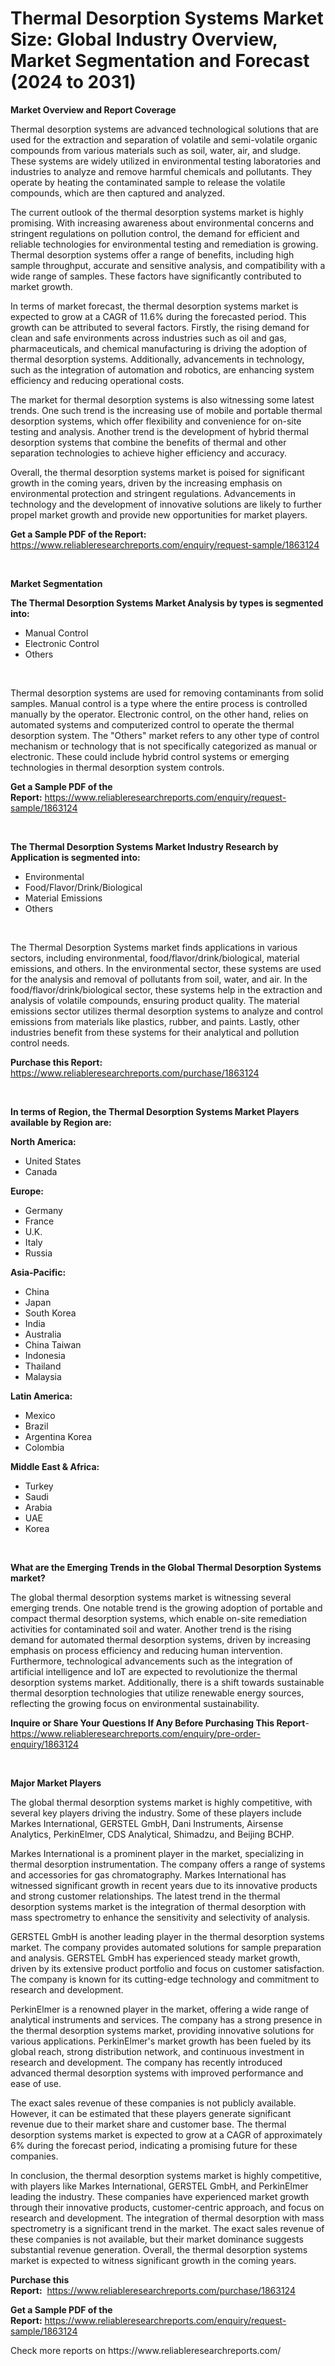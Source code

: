 <p><h1>Thermal Desorption Systems Market Size: Global Industry Overview, Market Segmentation and Forecast (2024 to 2031)</h1></p><p><strong>Market Overview and Report Coverage</strong></p>
<p><p>Thermal desorption systems are advanced technological solutions that are used for the extraction and separation of volatile and semi-volatile organic compounds from various materials such as soil, water, air, and sludge. These systems are widely utilized in environmental testing laboratories and industries to analyze and remove harmful chemicals and pollutants. They operate by heating the contaminated sample to release the volatile compounds, which are then captured and analyzed.</p><p>The current outlook of the thermal desorption systems market is highly promising. With increasing awareness about environmental concerns and stringent regulations on pollution control, the demand for efficient and reliable technologies for environmental testing and remediation is growing. Thermal desorption systems offer a range of benefits, including high sample throughput, accurate and sensitive analysis, and compatibility with a wide range of samples. These factors have significantly contributed to market growth.</p><p>In terms of market forecast, the thermal desorption systems market is expected to grow at a CAGR of 11.6% during the forecasted period. This growth can be attributed to several factors. Firstly, the rising demand for clean and safe environments across industries such as oil and gas, pharmaceuticals, and chemical manufacturing is driving the adoption of thermal desorption systems. Additionally, advancements in technology, such as the integration of automation and robotics, are enhancing system efficiency and reducing operational costs.</p><p>The market for thermal desorption systems is also witnessing some latest trends. One such trend is the increasing use of mobile and portable thermal desorption systems, which offer flexibility and convenience for on-site testing and analysis. Another trend is the development of hybrid thermal desorption systems that combine the benefits of thermal and other separation technologies to achieve higher efficiency and accuracy.</p><p>Overall, the thermal desorption systems market is poised for significant growth in the coming years, driven by the increasing emphasis on environmental protection and stringent regulations. Advancements in technology and the development of innovative solutions are likely to further propel market growth and provide new opportunities for market players.</p></p>
<p><strong>Get a Sample PDF of the Report:</strong> <a href="https://www.reliableresearchreports.com/enquiry/request-sample/1863124">https://www.reliableresearchreports.com/enquiry/request-sample/1863124</a></p>
<p>&nbsp;</p>
<p><strong>Market Segmentation</strong></p>
<p><strong>The Thermal Desorption Systems Market Analysis by types is segmented into:</strong></p>
<p><ul><li>Manual Control</li><li>Electronic Control</li><li>Others</li></ul></p>
<p>&nbsp;</p>
<p><p>Thermal desorption systems are used for removing contaminants from solid samples. Manual control is a type where the entire process is controlled manually by the operator. Electronic control, on the other hand, relies on automated systems and computerized control to operate the thermal desorption system. The "Others" market refers to any other type of control mechanism or technology that is not specifically categorized as manual or electronic. These could include hybrid control systems or emerging technologies in thermal desorption system controls.</p></p>
<p><strong>Get a Sample PDF of the Report:</strong>&nbsp;<a href="https://www.reliableresearchreports.com/enquiry/request-sample/1863124">https://www.reliableresearchreports.com/enquiry/request-sample/1863124</a></p>
<p>&nbsp;</p>
<p><strong>The Thermal Desorption Systems Market Industry Research by Application is segmented into:</strong></p>
<p><ul><li>Environmental</li><li>Food/Flavor/Drink/Biological</li><li>Material Emissions</li><li>Others</li></ul></p>
<p>&nbsp;</p>
<p><p>The Thermal Desorption Systems market finds applications in various sectors, including environmental, food/flavor/drink/biological, material emissions, and others. In the environmental sector, these systems are used for the analysis and removal of pollutants from soil, water, and air. In the food/flavor/drink/biological sector, these systems help in the extraction and analysis of volatile compounds, ensuring product quality. The material emissions sector utilizes thermal desorption systems to analyze and control emissions from materials like plastics, rubber, and paints. Lastly, other industries benefit from these systems for their analytical and pollution control needs.</p></p>
<p><strong>Purchase this Report:</strong>&nbsp; <a href="https://www.reliableresearchreports.com/purchase/1863124">https://www.reliableresearchreports.com/purchase/1863124</a></p>
<p>&nbsp;</p>
<p><strong>In terms of Region, the Thermal Desorption Systems Market Players available by Region are:</strong></p>
<p>
    <p> <strong> North America: </strong>
        <ul>
            <li>United States</li>
            <li>Canada</li>
        </ul>
        </p> 
    <p> <strong> Europe: </strong>
        <ul>
            <li>Germany</li>
            <li>France</li>
            <li>U.K.</li>
            <li>Italy</li>
            <li>Russia</li>
        </ul>
        </p> 
    <p> <strong> Asia-Pacific: </strong>
        <ul>
            <li>China</li>
            <li>Japan</li>
            <li>South Korea</li>
            <li>India</li>
            <li>Australia</li>
            <li>China Taiwan</li>
            <li>Indonesia</li>
            <li>Thailand</li>
            <li>Malaysia</li>
        </ul>
        </p> 
    <p> <strong> Latin America: </strong>
        <ul>
            <li>Mexico</li>
            <li>Brazil</li>
            <li>Argentina Korea</li>
            <li>Colombia</li>
        </ul>
        </p> 
    <p> <strong> Middle East & Africa: </strong>
        <ul>
            <li>Turkey</li>
            <li>Saudi</li>
            <li>Arabia</li>
            <li>UAE</li>
            <li>Korea</li>
        </ul>
    </p>
    </p>
<p>&nbsp;</p>
<p><strong>What are the Emerging Trends in the Global Thermal Desorption Systems market?</strong></p>
<p><p>The global thermal desorption systems market is witnessing several emerging trends. One notable trend is the growing adoption of portable and compact thermal desorption systems, which enable on-site remediation activities for contaminated soil and water. Another trend is the rising demand for automated thermal desorption systems, driven by increasing emphasis on process efficiency and reducing human intervention. Furthermore, technological advancements such as the integration of artificial intelligence and IoT are expected to revolutionize the thermal desorption systems market. Additionally, there is a shift towards sustainable thermal desorption technologies that utilize renewable energy sources, reflecting the growing focus on environmental sustainability.</p></p>
<p><strong>Inquire or Share Your Questions If Any Before Purchasing This Report</strong>- <a href="https://www.reliableresearchreports.com/enquiry/pre-order-enquiry/1863124">https://www.reliableresearchreports.com/enquiry/pre-order-enquiry/1863124</a></p>
<p>&nbsp;</p>
<p><strong>Major Market Players</strong></p>
<p><p>The global thermal desorption systems market is highly competitive, with several key players driving the industry. Some of these players include Markes International, GERSTEL GmbH, Dani Instruments, Airsense Analytics, PerkinElmer, CDS Analytical, Shimadzu, and Beijing BCHP.</p><p>Markes International is a prominent player in the market, specializing in thermal desorption instrumentation. The company offers a range of systems and accessories for gas chromatography. Markes International has witnessed significant growth in recent years due to its innovative products and strong customer relationships. The latest trend in the thermal desorption systems market is the integration of thermal desorption with mass spectrometry to enhance the sensitivity and selectivity of analysis.</p><p>GERSTEL GmbH is another leading player in the thermal desorption systems market. The company provides automated solutions for sample preparation and analysis. GERSTEL GmbH has experienced steady market growth, driven by its extensive product portfolio and focus on customer satisfaction. The company is known for its cutting-edge technology and commitment to research and development.</p><p>PerkinElmer is a renowned player in the market, offering a wide range of analytical instruments and services. The company has a strong presence in the thermal desorption systems market, providing innovative solutions for various applications. PerkinElmer's market growth has been fueled by its global reach, strong distribution network, and continuous investment in research and development. The company has recently introduced advanced thermal desorption systems with improved performance and ease of use.</p><p>The exact sales revenue of these companies is not publicly available. However, it can be estimated that these players generate significant revenue due to their market share and customer base. The thermal desorption systems market is expected to grow at a CAGR of approximately 6% during the forecast period, indicating a promising future for these companies.</p><p>In conclusion, the thermal desorption systems market is highly competitive, with players like Markes International, GERSTEL GmbH, and PerkinElmer leading the industry. These companies have experienced market growth through their innovative products, customer-centric approach, and focus on research and development. The integration of thermal desorption with mass spectrometry is a significant trend in the market. The exact sales revenue of these companies is not available, but their market dominance suggests substantial revenue generation. Overall, the thermal desorption systems market is expected to witness significant growth in the coming years.</p></p>
<p><strong>Purchase this Report:</strong>&nbsp;&nbsp;<a href="https://www.reliableresearchreports.com/purchase/1863124">https://www.reliableresearchreports.com/purchase/1863124</a></p>
<p></p>
<p><strong>Get a Sample PDF of the Report:</strong>&nbsp;<a href="https://www.reliableresearchreports.com/enquiry/request-sample/1863124">https://www.reliableresearchreports.com/enquiry/request-sample/1863124</a></p>
<p>Check more reports on https://www.reliableresearchreports.com/</p>